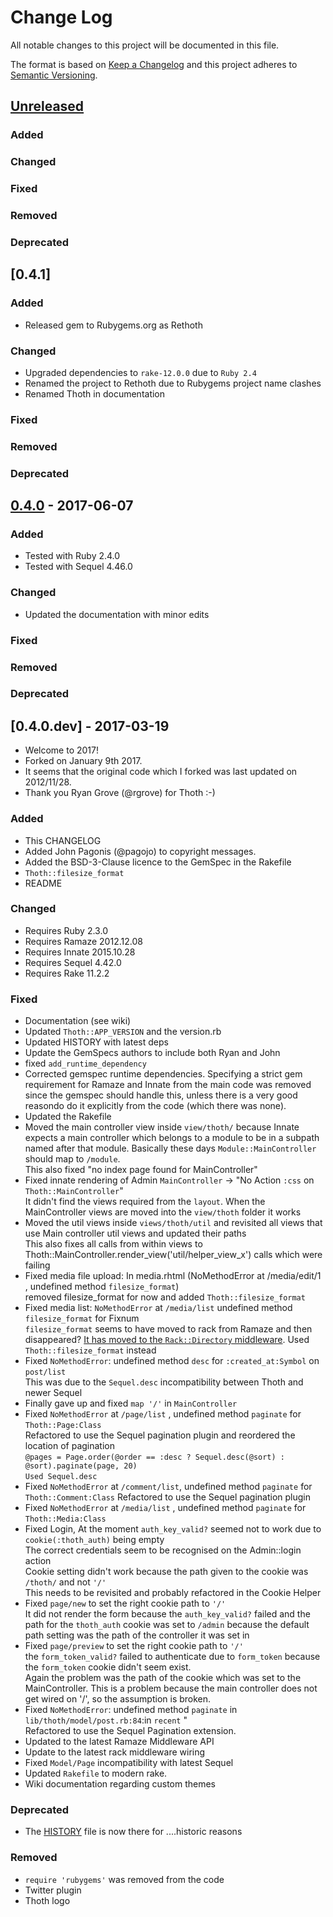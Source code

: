 # Change Log
All notable changes to this project will be documented in this file.

The format is based on [Keep a Changelog](http://keepachangelog.com/)
and this project adheres to [Semantic Versioning](http://semver.org/).

## [Unreleased]
### Added
  
### Changed

### Fixed

### Removed

### Deprecated

## [0.4.1]
### Added
 * Released gem to Rubygems.org as Rethoth
  
### Changed
* Upgraded dependencies to `rake-12.0.0` due to `Ruby 2.4`
* Renamed the project to Rethoth due to Rubygems project name clashes
* Renamed Thoth in documentation

### Fixed

### Removed

### Deprecated

## [0.4.0] - 2017-06-07
### Added
 * Tested with Ruby 2.4.0
 * Tested with Sequel 4.46.0
  
### Changed
 * Updated the documentation with minor edits

### Fixed

### Removed

### Deprecated

## [0.4.0.dev] - 2017-03-19
* Welcome to 2017!
* Forked on January 9th 2017. 
* It seems that the original code which I forked was last updated on 2012/11/28.
* Thank you Ryan Grove (@rgrove) for Thoth :-)

### Added
* This CHANGELOG
* Added John Pagonis (@pagojo) to copyright messages.
* Added the BSD-3-Clause licence to the GemSpec in the Rakefile
* `Thoth::filesize_format`
* README

### Changed
* Requires Ruby 2.3.0
* Requires Ramaze 2012.12.08
* Requires Innate 2015.10.28
* Requires Sequel 4.42.0
* Requires Rake 11.2.2

### Fixed
* Documentation (see wiki)
* Updated `Thoth::APP_VERSION` and the version.rb
* Updated HISTORY with latest deps
* Update the GemSpecs authors to include both Ryan and John
* fixed `add_runtime_dependency`
* Corrected gemspec runtime dependencies. Specifying a strict gem requirement for Ramaze and Innate from the main code was removed since the gemspec should handle this, unless there is a very good reasondo do it explicitly from the code (which there was none).  
* Updated the Rakefile
* Moved the main controller view inside `view/thoth/` because Innate expects a main controller which belongs to a module to be in a subpath named after that module. Basically these days `Module::MainController` should map to `/module`.    
 This also fixed "no index page found for MainController"
* Fixed innate rendering of Admin `MainController` -> "No Action `:css` on `Thoth::MainController`"  
 It didn't find the views required from the `layout`. When the MainController views are moved into the `view/thoth` folder it works
* Moved the util views inside `views/thoth/util` and revisited all views that use Main controller util views and updated their paths  
 This also fixes all calls from within views to Thoth::MainController.render_view('util/helper_view_x') calls which were failing
* Fixed media file upload: In media.rhtml  (NoMethodError at /media/edit/1 , undefined method `filesize_format`)  
 removed filesize_format for now and added `Thoth::filesize_format`
*  Fixed media list: `NoMethodError` at `/media/list` undefined method `filesize_format` for Fixnum  
 `filesize_format` seems to have moved to rack from Ramaze and then disappeared?
 [It has moved to the `Rack::Directory` middleware](https://github.com/rack/rack/blob/master/lib/rack/directory.rb).
 Used `Thoth::filesize_format` instead
* Fixed `NoMethodError`: undefined method `desc` for `:created_at:Symbol` on `post/list`  
 This was due to the `Sequel.desc` incompatibility between Thoth and newer Sequel
* Finally gave up and fixed  `map '/'` in `MainController`
* Fixed `NoMethodError` at `/page/list` , undefined method `paginate` for `Thoth::Page:Class`  
 Refactored to use the Sequel pagination plugin and reordered the location of pagination  
 `@pages = Page.order(@order == :desc ? Sequel.desc(@sort) : @sort).paginate(page, 20)`  
 `Used Sequel.desc`
* Fixed `NoMethodError` at `/comment/list`, undefined method `paginate` for `Thoth::Comment:Class`
 Refactored to use the Sequel pagination plugin
* Fixed `NoMethodError` at `/media/list` , undefined method `paginate` for `Thoth::Media:Class`
* Fixed Login, At the moment `auth_key_valid?` seemed not to work due to `cookie(:thoth_auth)` being empty  
 The correct credentials seem to be recognised on the Admin::login action  
 Cookie setting didn't work because the path given to the cookie was `/thoth/` and not `'/'`   
 This needs to be revisited and probably refactored in the Cookie Helper
* Fixed `page/new` to set the right cookie path to `'/'`  
 It did not render the form because the `auth_key_valid?` failed and the path for the `thoth_auth` cookie  was set to `/admin` because the default path setting was the path of the controller it was set in
 * Fixed `page/preview` to set the right cookie path to `'/'`  
   the `form_token_valid?` failed to authenticate due to `form_token` because the `form_token` cookie didn't seem exist.  
   Again the problem was the path of the cookie which was set to the MainController. This is a problem 	because the main controller does not get wired on '/', so the assumption is broken.
* Fixed `NoMethodError`: undefined method `paginate` in `lib/thoth/model/post.rb:84`:in `recent` "  
 Refactored to use the Sequel Pagination extension.
* Updated to the latest Ramaze Middleware API
* Update to the latest rack middleware wiring
* Fixed `Model/Page` incompatibility with latest Sequel
* Updated `Rakefile` to modern rake.
* Wiki documentation regarding custom themes

### Deprecated
* The [HISTORY](/HISTORY) file is now there for ....historic reasons

### Removed
* `require 'rubygems'` was removed from the code
* Twitter plugin
* Thoth logo

		
[Unreleased]: https://github.com/pagojo/rethoth/compare/v0.4.0...HEAD
[0.4.0]: https://github.com/pagojo/rethoth/compare/v0.4.0...v0.4.0

